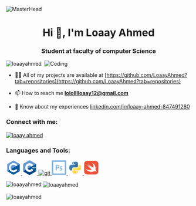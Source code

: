 ![MasterHead](https://1.bp.blogspot.com/-7AWynwLsMw/XbBpCXG8fHI/AAAAAAAAMt4/uOa1bpLskYgrwGbllhSu2SDj_Mig8SXJQCLcBGAsYHQ/s1600/2000_600px.gif)
<h1 align="center">Hi 👋, I'm Loaay Ahmed</h1>
<h3 align="center">Student at faculty of computer Science</h3>
<img align="right" alt="Coding" width="400" src="https://cdn.dribbble.com/users/1162077/screenshots/3848914/programmer.gif">

<p align="left"> <img src="https://komarev.com/ghpvc/?username=loaayahmed&label=Profile%20views&color=0e75b6&style=flat" alt="loaayahmed" /> </p>

- 👨‍💻 All of my projects are available at [https://github.com/LoaayAhmed?tab=repositories](https://github.com/LoaayAhmed?tab=repositories)

- 📫 How to reach me **lololllloaay12@gmail.com**

- 📄 Know about my experiences [linkedin.com/in/loaay-ahmed-847491280](https://www.linkedin.com/in/loaay-ahmed-847491280/)

<h3 align="left">Connect with me:</h3>
<p align="left">
<a href="https://www.linkedin.com/in/loaay-ahmed-847491280/" target="blank"><img align="center" src="https://raw.githubusercontent.com/rahuldkjain/github-profile-readme-generator/master/src/images/icons/Social/linked-in-alt.svg" alt="loaay ahmed" height="30" width="40" /></a>
</p>

<h3 align="left">Languages and Tools:</h3>
<p align="left"> <a href="https://www.cprogramming.com/" target="_blank" rel="noreferrer"> <img src="https://raw.githubusercontent.com/devicons/devicon/master/icons/c/c-original.svg" alt="c" width="40" height="40"/> </a> <a href="https://www.w3schools.com/cpp/" target="_blank" rel="noreferrer"> <img src="https://raw.githubusercontent.com/devicons/devicon/master/icons/cplusplus/cplusplus-original.svg" alt="cplusplus" width="40" height="40"/> </a> <a href="https://git-scm.com/" target="_blank" rel="noreferrer"> <img src="https://www.vectorlogo.zone/logos/git-scm/git-scm-icon.svg" alt="git" width="40" height="40"/> </a> <a href="https://www.photoshop.com/en" target="_blank" rel="noreferrer"> <img src="https://raw.githubusercontent.com/devicons/devicon/master/icons/photoshop/photoshop-line.svg" alt="photoshop" width="40" height="40"/> </a> <a href="https://www.python.org" target="_blank" rel="noreferrer"> <img src="https://raw.githubusercontent.com/devicons/devicon/master/icons/python/python-original.svg" alt="python" width="40" height="40"/> </a> <a href="https://developer.apple.com/swift/" target="_blank" rel="noreferrer"> <img src="https://raw.githubusercontent.com/devicons/devicon/master/icons/swift/swift-original.svg" alt="swift" width="40" height="40"/> </a> </p>

<p><img align="left" src="https://github-readme-stats.vercel.app/api/top-langs?username=loaayahmed&show_icons=true&locale=en&layout=compact" alt="loaayahmed" /></p>

<p>&nbsp;<img align="center" src="https://github-readme-stats.vercel.app/api?username=loaayahmed&show_icons=true&locale=en" alt="loaayahmed" /></p>

<p><img align="center" src="https://github-readme-streak-stats.herokuapp.com/?user=loaayahmed&" alt="loaayahmed" /></p>
